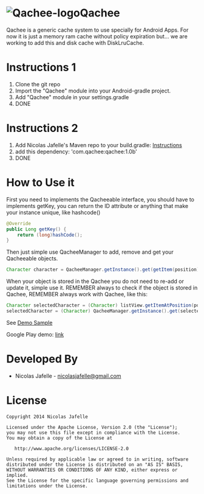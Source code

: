 ![Qachee-logo](https://raw2.github.com/nicolasjafelle/Qachee/master/QacheeProject/QacheeSample/src/main/res/drawable-mdpi/ic_launcher.png)Qachee
======

Qachee is a generic cache system to use specially for Android Apps. For now it is just a memory ram cache without policy expiration but... we are working to add this and disk cache with DiskLruCache.<br>

Instructions 1
============

1. Clone the git repo
2. Import the "Qachee" module into your Android-gradle project.
3. Add "Qachee" module in your settings.gradle
4. DONE

Instructions 2 
============

1. Add Nicolas Jafelle's Maven repo to your build.gradle: <a href="https://github.com/nicolasjafelle/maven-repo">Instructions</a>
2. add this dependency: 'com.qachee:qachee:1.0b'
3. DONE


How to Use it
================

First you need to implements the Qacheeable interface, you should have to implements getKey, you can return the ID attribute or anything that make your instance unique, like hashcode()<br>
``` java
@Override
public Long getKey() {
	return (long)hashCode();
}
```

Then just simple use QacheeManager to add, remove and get your Qacheeable objects.<br>
``` java
Character character = QacheeManager.getInstance().get(getItem(position), Character.class);
```

When your object is stored in the Qachee you do not need to re-add or update it, simple use it. REMEMBER always to check if the object is stored in Qachee, REMEMBER always work with Qachee, like this:<br>
``` java
Character selectedCharacter = (Character) listView.getItemAtPosition(pos);
selectedCharacter = (Character) QacheeManager.getInstance().get(selectedCharacter);
```

See <a href="https://github.com/nicolasjafelle/Qachee/tree/master/QacheeProject/QacheeSample">Demo Sample</a>

Google Play demo: <a href="https://play.google.com/store/apps/details?id=com.qachee.sample">link</a>


Developed By
================

* Nicolas Jafelle - <nicolasjafelle@gmail.com>


License
================

    Copyright 2014 Nicolas Jafelle

    Licensed under the Apache License, Version 2.0 (the "License");
    you may not use this file except in compliance with the License.
    You may obtain a copy of the License at

       http://www.apache.org/licenses/LICENSE-2.0

    Unless required by applicable law or agreed to in writing, software
    distributed under the License is distributed on an "AS IS" BASIS,
    WITHOUT WARRANTIES OR CONDITIONS OF ANY KIND, either express or implied.
    See the License for the specific language governing permissions and
    limitations under the License.

